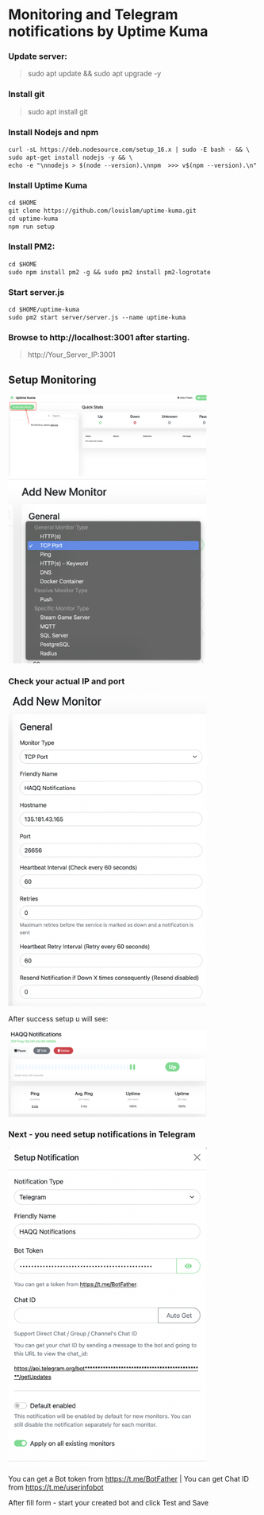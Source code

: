 # Monitoring and Telegram notifications by Uptime Kuma

### Update server:
> sudo apt update && sudo apt upgrade -y

### Install git

>sudo apt install git 

### Install Nodejs and npm

```
curl -sL https://deb.nodesource.com/setup_16.x | sudo -E bash - && \
sudo apt-get install nodejs -y && \
echo -e "\nnodejs > $(node --version).\nnpm  >>> v$(npm --version).\n"
```

### Install Uptime Kuma

```
cd $HOME
git clone https://github.com/louislam/uptime-kuma.git
cd uptime-kuma
npm run setup
```

### Install PM2:

```
cd $HOME
sudo npm install pm2 -g && sudo pm2 install pm2-logrotate
```

### Start server.js

```
cd $HOME/uptime-kuma
sudo pm2 start server/server.js --name uptime-kuma
```

### Browse to http://localhost:3001 after starting.

> http://Your_Server_IP:3001

## Setup Monitoring

<img src="https://github.com/klochenko/klochenko/blob/main/guides/Monitoring/screens/0.png" width="400" alt="" />

<img src="https://github.com/klochenko/klochenko/blob/main/guides/Monitoring/screens/1.png" width="400" alt="" />


### Check your actual IP and port

<img src="https://github.com/klochenko/klochenko/blob/main/guides/Monitoring/screens/2.png" width="400" alt="" />

After success setup u will see:

<img src="https://github.com/klochenko/klochenko/blob/main/guides/Monitoring/screens/4.png" width="400" alt="" />

### Next - you need setup notifications in Telegram

<img src="https://github.com/klochenko/klochenko/blob/main/guides/Monitoring/screens/5.png" width="400" alt="" />

You can get a Bot token from https://t.me/BotFather
 | You can get Chat ID from https://t.me/userinfobot

After fill form - start your created bot and click Test and Save 
